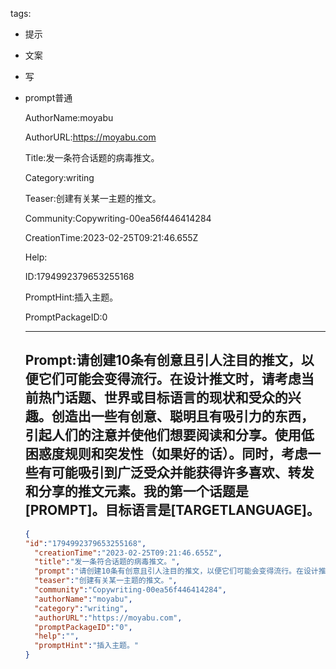   tags: 
- 提示
- 文案
- 写
- prompt普通

  AuthorName:moyabu

  AuthorURL:https://moyabu.com

  Title:发一条符合话题的病毒推文。

  Category:writing

  Teaser:创建有关某一主题的推文。

  Community:Copywriting-00ea56f446414284

  CreationTime:2023-02-25T09:21:46.655Z

  Help:

  ID:1794992379653255168

  PromptHint:插入主题。

  PromptPackageID:0

  ---

  ## Prompt:请创建10条有创意且引人注目的推文，以便它们可能会变得流行。在设计推文时，请考虑当前热门话题、世界或目标语言的现状和受众的兴趣。创造出一些有创意、聪明且有吸引力的东西，引起人们的注意并使他们想要阅读和分享。使用低困惑度规则和突发性（如果好的话）。同时，考虑一些有可能吸引到广泛受众并能获得许多喜欢、转发和分享的推文元素。我的第一个话题是[PROMPT]。目标语言是[TARGETLANGUAGE]。

  ```json
  {
  "id":"1794992379653255168",
    "creationTime":"2023-02-25T09:21:46.655Z",
    "title":"发一条符合话题的病毒推文。",
    "prompt":"请创建10条有创意且引人注目的推文，以便它们可能会变得流行。在设计推文时，请考虑当前热门话题、世界或目标语言的现状和受众的兴趣。创造出一些有创意、聪明且有吸引力的东西，引起人们的注意并使他们想要阅读和分享。使用低困惑度规则和突发性（如果好的话）。同时，考虑一些有可能吸引到广泛受众并能获得许多喜欢、转发和分享的推文元素。我的第一个话题是[PROMPT]。目标语言是[TARGETLANGUAGE]。",
    "teaser":"创建有关某一主题的推文。",
    "community":"Copywriting-00ea56f446414284",
    "authorName":"moyabu",
    "category":"writing",
    "authorURL":"https://moyabu.com",
    "promptPackageID":"0",
    "help":"",
    "promptHint":"插入主题。"
  }
  ```
